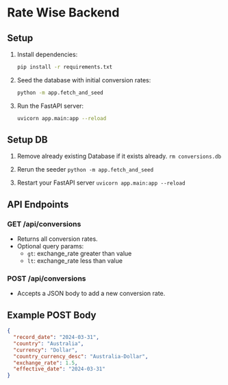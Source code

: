# Rate Wise Backend

## Setup

1. Install dependencies:
   ```bash
   pip install -r requirements.txt
   ```

2. Seed the database with initial conversion rates:
   ```bash
   python -m app.fetch_and_seed
   ```

3. Run the FastAPI server:
   ```bash
   uvicorn app.main:app --reload
   ```

## Setup DB
   1. Remove already existing Database if it exists already.
   ```rm conversions.db```

   2. Rerun the seeder
   ```python -m app.fetch_and_seed```
   3. Restart your FastAPI server
   ```uvicorn app.main:app --reload```

## API Endpoints

### GET /api/conversions
- Returns all conversion rates.
- Optional query params:
  - `gt`: exchange_rate greater than value
  - `lt`: exchange_rate less than value

### POST /api/conversions
- Accepts a JSON body to add a new conversion rate.

## Example POST Body
```json
{
  "record_date": "2024-03-31",
  "country": "Australia",
  "currency": "Dollar",
  "country_currency_desc": "Australia-Dollar",
  "exchange_rate": 1.5,
  "effective_date": "2024-03-31"
}
``` 